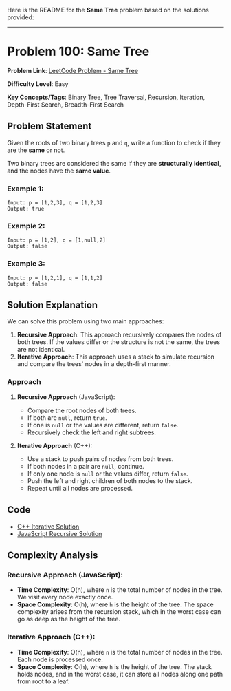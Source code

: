 Here is the README for the **Same Tree** problem based on the solutions provided:

---

# Problem 100: Same Tree

**Problem Link**: [LeetCode Problem - Same Tree](https://leetcode.com/problems/same-tree/)

**Difficulty Level**: Easy

**Key Concepts/Tags**: Binary Tree, Tree Traversal, Recursion, Iteration, Depth-First Search, Breadth-First Search

## Problem Statement

Given the roots of two binary trees `p` and `q`, write a function to check if they are the **same** or not.

Two binary trees are considered the same if they are **structurally identical**, and the nodes have the **same value**.

### Example 1:

```
Input: p = [1,2,3], q = [1,2,3]
Output: true
```

### Example 2:

```
Input: p = [1,2], q = [1,null,2]
Output: false
```

### Example 3:

```
Input: p = [1,2,1], q = [1,1,2]
Output: false
```

## Solution Explanation

We can solve this problem using two main approaches:
1. **Recursive Approach**: This approach recursively compares the nodes of both trees. If the values differ or the structure is not the same, the trees are not identical.
2. **Iterative Approach**: This approach uses a stack to simulate recursion and compare the trees' nodes in a depth-first manner.

### Approach

1. **Recursive Approach** (JavaScript):
    - Compare the root nodes of both trees.
    - If both are `null`, return `true`.
    - If one is `null` or the values are different, return `false`.
    - Recursively check the left and right subtrees.
   
2. **Iterative Approach** (C++):
    - Use a stack to push pairs of nodes from both trees.
    - If both nodes in a pair are `null`, continue.
    - If only one node is `null` or the values differ, return `false`.
    - Push the left and right children of both nodes to the stack.
    - Repeat until all nodes are processed.

## Code
- [C++ Iterative Solution](./solution_1.cpp)
- [JavaScript Recursive Solution](./solution_2.js)

## Complexity Analysis

### Recursive Approach (JavaScript):
- **Time Complexity**: O(n), where `n` is the total number of nodes in the tree. We visit every node exactly once.
- **Space Complexity**: O(h), where `h` is the height of the tree. The space complexity arises from the recursion stack, which in the worst case can go as deep as the height of the tree.

### Iterative Approach (C++):
- **Time Complexity**: O(n), where `n` is the total number of nodes in the tree. Each node is processed once.
- **Space Complexity**: O(h), where `h` is the height of the tree. The stack holds nodes, and in the worst case, it can store all nodes along one path from root to a leaf.
